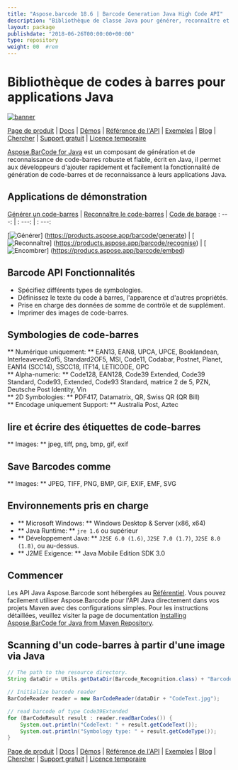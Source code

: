 ```yaml
---
title: "Aspose.barcode 18.6 | Barcode Generation Java High Code API" 
description: "Bibliothèque de classe Java pour générer, reconnaître et convertir les codes à barres. Prend en charge les symbologies numériques, alpha-numeriques et 2D. Personnalisez les codes à barres dans votre application Java." 
layout: package
publishdate: "2018-06-26T00:00:00+00:00"
type: repository
weight: 00	#rem
---
```


# Bibliothèque de codes à barres pour applications Java
[![banner](../aspose_barcode-for-java-banner.png)](./)

[Page de produit](https://products.aspose.com/barcode/java) | [Docs](https://docs.aspose.com/barcode/java/) | [Démos](https://products.aspose.app/barcode/family) | [Référence de l'API](https://apireference.aspose.com/barcode/java) | [Exemples](https://github.com/aspose-barcode/Aspose.BarCode-for-Java) | [Blog](https://blog.aspose.com/category/barcode/) | [Chercher](https://search.aspose.com/) | [Support gratuit](https://forum.aspose.com/c/barcode) | [Licence temporaire](https://purchase.aspose.com/temporary-license)

[Aspose.BarCode for Java](https://products.aspose.com/barcode/java) est un composant de génération et de reconnaissance de code-barres robuste et fiable, écrit en Java, il permet aux développeurs d'ajouter rapidement et facilement la fonctionnalité de génération de code-barres et de reconnaissance à leurs applications Java.

## Applications de démonstration

[Générer un code-barres](https://products.aspose.app/barcode/generate) | [Reconnaître le code-barres](https://products.aspose.app/barcode/recognize) | [Code de barage](https://products.aspose.app/barcode/embed)
: ---: | : ---: | : ---:

[![Générer](https://products.aspose.app/barcode/generate/img/aspose_generate-app-48.png)] (https://products.aspose.app/barcode/generate) | [![Reconnaître](https://products.aspose.app/barcode/recognize/img/aspose_recognize-app-48.png)] (https://products.aspose.app/barcode/recognise) | [![Encombrer](https://products.aspose.app/barcode/embed/img/aspose_embed-app-48.png)] (https://producs.aspose.app/barcode/embed)

## Barcode API Fonctionnalités
- Spécifiez différents types de symbologies.
- Définissez le texte du code à barres, l'apparence et d'autres propriétés.
- Prise en charge des données de somme de contrôle et de supplément.
- Imprimer des images de code-barres.

## Symbologies de code-barres
** Numérique uniquement: ** EAN13, EAN8, UPCA, UPCE, Booklandean, Interleaveved2of5, Standard2OF5, MSI, Code11, Codabar, Postnet, Planet, EAN14 (SCC14), SSCC18, ITF14, LETICODE, OPC \
** Alpha-numeric: ** Code128, EAN128, Code39 Extended, Code39 Standard, Code93, Extended, Code93 Standard, matrice 2 de 5, PZN, Deutsche Post Identity, Vin \
** 2D Symbologies: ** PDF417, Datamatrix, QR, Swiss QR (QR Bill) \
** Encodage uniquement Support: ** Australia Post, Aztec

## lire et écrire des étiquettes de code-barres
** Images: ** jpeg, tiff, png, bmp, gif, exif

## Save Barcodes comme
** Images: ** JPEG, TIFF, PNG, BMP, GIF, EXIF, EMF, SVG

## Environnements pris en charge
- ** Microsoft Windows: ** Windows Desktop & Server (x86, x64)
- ** Java Runtime: ** `jre 1.6` ou supérieur
- ** Développement Java: ** `J2SE 6.0 (1.6)`, `J2SE 7.0 (1.7)`, `J2SE 8.0 (1.8)`, ou au-dessus.
- ** J2ME Exigence: ** Java Mobile Edition SDK 3.0

## Commencer

Les API Java Aspose.Barcode sont hébergées au [Référentiel](https://repository.aspose.com/barcode/). Vous pouvez facilement utiliser Aspose.Barcode pour l'API Java directement dans vos projets Maven avec des configurations simples. Pour les instructions détaillées, veuillez visiter la page de documentation [Installing Aspose.BarCode for Java from Maven Repository](https://docs.aspose.com/barcode/java/installation/).

## Scanning d'un code-barres à partir d'une image via Java

```java
// The path to the resource directory.
String dataDir = Utils.getDataDir(Barcode_Recognition.class) + "BarcodeReader/basic_features/";

// Initialize barcode reader
BarCodeReader reader = new BarCodeReader(dataDir + "CodeText.jpg");

// read barcode of type Code39Extended
for (BarCodeResult result : reader.readBarCodes()) {
    System.out.println("CodeText: " + result.getCodeText());
    System.out.println("Symbology type: " + result.getCodeType());
}
```

[Page de produit](https://products.aspose.com/barcode/java) | [Docs](https://docs.aspose.com/barcode/java/) | [Démos](https://products.aspose.app/barcode/family) | [Référence de l'API](https://apireference.aspose.com/barcode/java) | [Exemples](https://github.com/aspose-barcode/Aspose.BarCode-for-Java) | [Blog](https://blog.aspose.com/category/barcode/) | [Chercher](https://search.aspose.com/) | [Support gratuit](https://forum.aspose.com/c/barcode) | [Licence temporaire](https://purchase.aspose.com/temporary-license)
